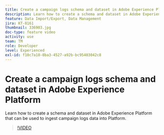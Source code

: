```yaml
---
title: Create a campaign logs schema and dataset in Adobe Experience Platform
description: Learn how to create a schema and dataset in Adobe Experience Platform that can be used to ingest campaign logs data into Platform.
feature: Data Import/Export, Data Management
jira: KT-8161
thumbnail: 336903.jpg
doc-type: feature video
activity: use
team: TM
role: Developer
level: Experienced
exl-id: f10c7a18-8ba3-4527-a92b-bc95403042c8
---
```

# Create a campaign logs schema and dataset in Adobe Experience Platform

Learn how to create a schema and dataset in Adobe Experience Platform that can be used to ingest campaign logs data into Platform.

>[!VIDEO](https://video.tv.adobe.com/v/336903?quality=12&learn=on)
